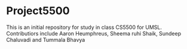 # Project5500
This is an initial repository for study in class CS5500 for UMSL.
Contributiors include Aaron Heumphreus, Sheema ruhi Shaik, Sundeep Chaluvadi and Tummala Bhavya
